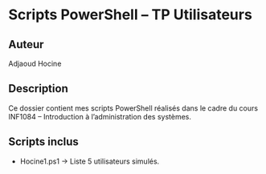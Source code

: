 # Scripts PowerShell – TP Utilisateurs  

## Auteur  
Adjaoud Hocine  

## Description  
Ce dossier contient mes scripts PowerShell réalisés dans le cadre du cours INF1084 – Introduction à l’administration des systèmes.  

## Scripts inclus  
- Hocine1.ps1 → Liste 5 utilisateurs simulés.  

